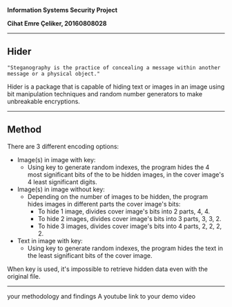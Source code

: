 **Information Systems Security Project**

**Cihat Emre Çeliker, 20160808028**

***
## Hider
`"Steganography is the practice of concealing a message within another message or a physical object."`

Hider is a package that is capable of hiding text or images in an image using bit manipulation techniques and random number generators to make unbreakable encryptions.

***
## Method
There are 3 different encoding options:
- Image(s) in image with key:
    - Using key to generate random indexes, the program hides the 4 most significant bits of the to be hidden images, in the cover image's 4 least significant digits.
- Image(s) in image without key:
    - Depending on the number of images to be hidden, the program hides images in different parts the cover image's bits:
        - To hide 1 image, divides cover image's bits into 2 parts, 4, 4.
        - To hide 2 images, divides cover image's bits into 3 parts, 3, 3, 2.
        - To hide 3 images, divides cover image's bits into 4 parts, 2, 2, 2, 2.
- Text in image with key:
    - Using key to generate random indexes, the program hides the text in the least significant bits of the cover image.

When key is used, it's impossible to retrieve hidden data even with the original file.
***


your methodology and findings
A youtube link to your demo video